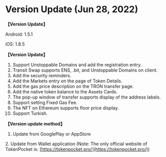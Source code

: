 # Version Update (Jun 28, 2022)

**【Version Update】**

Android: 1.5.1

iOS: 1.8.5



**【Version Update】**



1. Support Unstoppable Domains and add the registration entry.
2. Transit Swap supports ENS, .bit, and Unstoppable Domains on client.
3. Add the security reminders.
4. Add the Markets entry on the page of Token Details.
5. Add the gas price description on the TRON transfer page.
6. Add the native token balance to the Assets Cards.
7. The pop-up window of transfer supports display of the address labels.
8. Support setting Fixed Gas Fee.
9. The NFT on Ethereum supports floor price display.
10. Support Turkish.



**【Version update method】‌**

1. Update from GooglePlay or AppStore

&#x20; 2\. Update from Wallet application (Note: The only official website of TokenPocket is: [https://tokenpocket.pro/](https://tokenpocket.pro/))
